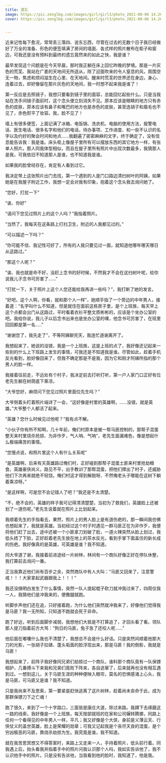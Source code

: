 ```yaml
---
title: 遗忘
image: https://pic.zenglbg.com/images/girl/girl3/photo_2021-08-06 14.26.59 (1).jpeg
cover: https://pic.zenglbg.com/images/girl/girl3/photo_2021-08-06 14.26.59 (1).jpeg


---
```


近来记性每下愈况，常常丢三落四、说东忘西，尽管在过去的无数个日子我已经做好了万全的准备、形色的便签填满了房间的墙面、各式样的照片散布在柜子和窗边，可我还是没有预料到最终的遗忘竟然来的如此之快，我是谁？

最早发现这个问题是在今天早晨，那时我正躺在床上回忆昨晚的梦境。那是一片灰色的荒芜、我站在广袤的天地间无所适从，除了迎面吹来的令人窒息的风，周围空无一物，焦虑和烦闷滋生在心里、在天地间。醒来时荒芜的世界还在身边，身心、连着过去，却好像留在那片灰色的天地间，我一时想不起来我是谁了！

第一反应是去照镜子，我想只要看到镜子里的面容，总能回忆起些什么。只是当我站在洗手间镜子面前时，这个念头便立刻消失不见。原本应该是眼睛的地方只有赤色的皮肤，原本应该有鼻子和嘴巴的地方也是赤色的皮肤，甚至连胡子和眉毛也不见了，赤色熨平了妆容。我，脸不见了！

墙上有很多便签，上面记满了冰箱、电饭锅、洗衣机、电脑的使用方法，报警电话、医生电话、很多名字和他们的电话，待办事项、工作进度、和一些不认识的名字以及约好的聚会时间和地点......我翻遍了密密麻麻的文字，终于确定了，没有信息能告诉我：我是谁。床头柜上像屋子里所有可以摆放东西的其它地方一样，有张单人照片。那人同我体型相似，而且在屋子里所有照片中出现次数最多，我猜那人是我，可我依旧不知道那人是谁，也不知道我是谁。

如果我的脸曾经存在，肯定有人看到过它。

我决定带上这张照片出门去找，第一个遇到的人是门口路边清扫树叶的阿姨，如果她是在我屋子附近工作，我想一定会对我有印象，抱着这个念头我去询问她了。

“您好，打扰一下”

“诶、你好”

“请问下您见过照片上的这个人吗？”我指着照片。

“当然了，我每天在这条路上打扫卫生，附近的人我都见过的。”

“可以描述一下吗？”

“你可能不信、我记性可好了，所有的人我只要见过一面，就知道他哪年哪天哪日从这路过。”

“那这个人呢？”

“诶、我也就是命不好，没赶上念书的好时候，不然我才不会在这扫树叶呢，给你说我儿子念书可厉害了......”

“打扰一下，关于照片上这个人您还能给我再讲一些吗？”，我打断了她的发言。

“好吧，这个人啊，你看，就和那个人一样”，她顺手指了一个旁边的中年男人，接着道：“名字叫什么不知道，但是就住在面前这栋房子里，是个上班族，每天早上这个点都会出门从这路过，平时看着衣衫平整文质彬彬的，应该是个坐办公室的吧。我给你说，我儿子以后念书出来也是坐办公室的噢，他念书可厉害了，在班里回回都是第一名.....”

“谢谢您了，我先走了”，不等阿姨聊完天，我连忙道谢离开了。

我想起来了，她说的没错，我是一个上班族，这是上班的点了，我好像还记起来一些别的什么上下班路上发生的事情，可我还是不知道我是谁。尽管如此，趁着手机反光看到，脸好像回来了，但我不确定那是不是我，因为它和刚才阿姨所指的那个男人的脸一样。

我接着往前走，不远处有个村子，我决定前去打听打听，第一户人家门口正好有位老先生躺在树荫底下乘凉。

“大爷您好，麻烦问下您见过照片里面位先生吗？”

大爷侧着头盯着照片端详了一会，“这好像是村里的英雄啊，......没错，就是英雄。”大爷整个人都活了起来。

“英雄？您什么时候见过他呢？”我有点不解。

“小伙子你有所不知啊，几十年前，俺们村原本是被一帮马匪控制的，那帮子混蛋整天来村里烧杀抢掠、为非作歹，气人呐、气呐”，老先生面漏难色，像是想起什么极端痛苦的事情。

“您慢点说，和照片里这个人有什么关系呢”

“是英雄啊，后来有天英雄路过俺们村，正好碰到那帮子混蛋土匪来村里抢劫粮食，英雄豪侠尚义，路见不平，出手教训了那帮混蛋，把他们撵出了村子，还威胁他们下次再来就绝不轻饶。俺们村这才得到解脱呀、不然俺老头子哪能在这树下躺着乘凉呀。”

“是这样啊，可是您不会记错人了吧？”我还是不太清楚。

“不，绝不会的，英雄的样子我可记得清清楚楚，当初为了救我们，英雄脸上还被划了一道伤呢。”老先生说着就在照片上比划起来。

我顺着先生的手指看去，果然，照片上的男人脸上是有道伤疤的，那一瞬间我仿佛也想起来了，我就是英雄。当初经过这个村子时遇见一群马匪正在为非作歹，我便将他们赶了出去，途中还被一个小匪拿刀划破了脸，一道火辣突然从脸上划过，我低头捂了下脸，正好趁着老先生放在地上的茶水反光，看到手掌下面盖住的新长成的伤疤。我好像真的是英雄，可英雄是谁？我不知道。

同大爷道了谢，我接着前进途经一片树林，林间有一个商队好像正好在停队休整，我打算前去询问一番。

正当我靠近他们尚有百步之余，突然商队中有人大叫：“马匪又回来了，注意警戒！！！大家拿起武器跟我上！！！”

我还没搞明白发生了什么事情，突然一队人提起棍子砍刀就冲我过来了，四周仅我一人，我猜他们是冲我来的，便撒腿就跑。

听脚步声他们还在追，只好接着跑，为什么他们突然就冲我来了，好像他们觉得我是马匪？我一无所知，只知道不跑就会死于非命。

跑了好远，听到后面脚步减弱，我想他们大抵是不打算追了，才回头看了看。领队那人提刀指着前方大骂：“狗日的马匪，兔子急了还咬人呢......”

他后面在嘟囔什么我也不清楚了，我想总不会是什么好话。只是突然间顺着他那大刀的光影，一张胡子拉碴、蓬头垢面的脸浮现出来，那是马匪！我的倒影，我就是马匪！

我想起来了，前阵子我好像同兄弟们劫掠过一个商队，谁料那个商队竟有一队保镖相护，几番搏斗下来我和兄弟们竟败下阵来，各自逃窜了，后来就再也没有相互遇到过。一想到这儿，关于马匪生涯的种种便映入眼帘，莫名的恐惧感涌上心头，我是马匪，可马匪又是谁？我不知道。

只是我尚来不及思索，第一要紧是赶快逃离了这片树林，趁着尚未丧命于此，成为那群保镖刀下之亡魂！

跑了很久，来到了一个十字路口，三面皆是康庄大道，除过来路。我蹲下去琢磨这一路的线索，我好像是一个上班族，每天按部就班的在家和公司辗转腾挪，同路上任何一个看得见的中年男人一样，平凡；我又好像是个大侠，身前是义薄云天、行侠仗义的盖世英雄，脸上是荣耀的勋章；可我又记起我是个丧尽天良的混蛋，是个穷凶极恶的马匪，靠烧杀劫掠为生。我究竟是谁，我不知道。

就在我苦思冥想又不得答案时，来路上又走来一人，手持着照片，低头前行着。同我遇上后，抬头看我并指着手中的照片问我认识那个人吗，我如实告诉他了，我不认识他手中的照片。只是没有告诉他，当我看到他的脸时，我知道了，他是我。
